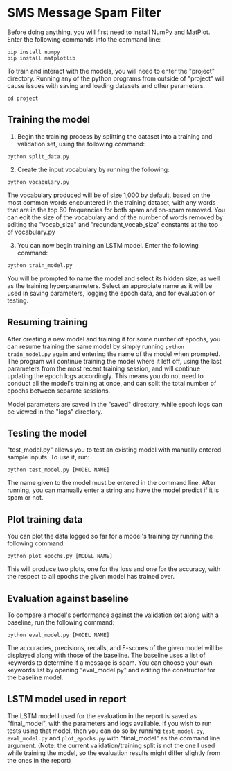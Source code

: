# SMS Message Spam Filter

Before doing anything, you will first need to install NumPy and MatPlot. Enter the following commands into the command line:

```
pip install numpy
pip install matplotlib
```
To train and interact with the models, you will need to enter the "project" directory. Running any of the python programs from outside of "project" will cause issues with saving and loading datasets and other parameters.

```
cd project
```


## Training the model

1. Begin the training process by splitting the dataset into a training and validation set, using the following command:

```
python split_data.py
```


2. Create the input vocabulary by running the following:

```
python vocabulary.py
```
The vocabulary produced will be of size 1,000 by default, based on the most common words encountered in the training dataset, with any words that are in the top 60 frequencies for both spam and on-spam removed. You can edit the size of the vocabulary and of the number of words removed by editing the "vocab_size" and "redundant_vocab_size" constants at the top of vocabulary.py


3. You can now begin training an LSTM model. Enter the following command:

```
python train_model.py
```
You will be prompted to name the model and select its hidden size, as well as the training hyperparameters. Select an appropiate name as it will be used in saving parameters, logging the epoch data, and for evaluation or testing.


## Resuming training

After creating a new model and training it for some number of epochs, you can resume training the same model by simply running  ```python train_model.py``` again and entering the name of the model when prompted. The program will continue training the model where it left off, using the last parameters from the most recent training session, and will continue updating the epoch logs accordingly. This means you do not need to conduct all the model's training at once, and can split the total number of epochs between separate sessions.

Model parameters are saved in the "saved" directory, while epoch logs can be viewed in the "logs" directory.


## Testing the model

"test_model.py" allows you to test an existing model with manually entered sample inputs. To use it, run:
```
python test_model.py [MODEL NAME]
```
The name given to the model must be entered in the command line. After running, you can manually enter a string and have the model predict if it is spam or not.


## Plot training data

You can plot the data logged so far for a model's training by running the following command:
```
python plot_epochs.py [MODEL NAME]
```
This will produce two plots, one for the loss and one for the accuracy, with the respect to all epochs the given model has trained over.


## Evaluation against baseline

To compare a model's performance against the validation set along with a baseline, run the following command:
```
python eval_model.py [MODEL NAME]
```
The accuracies, precisions, recalls, and F-scores of the given model will be displayed along with those of the baseline.
The baseline uses a list of keywords to determine if a message is spam. You can choose your own keywords list by opening "eval_model.py" and editing the constructor for the baseline model.


## LSTM model used in report

The LSTM model I used for the evaluation in the report is saved as "final_model", with the parameters and logs available. If you wish to run tests using that model, then you can do so by running ```test_model.py```, ```eval_model.py``` and ```plot_epochs.py``` with "final_model" as the command line argument. 
(Note: the current validation/training split is not the one I used while training the model, so the evaluation results might differ slightly from the ones in the report)
